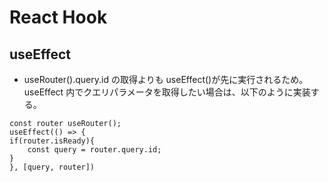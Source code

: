 # React Hook

## useEffect

- useRouter().query.id の取得よりも useEffect()が先に実行されるため。useEffect 内でクエリパラメータを取得したい場合は、以下のように実装する。

```tsx
const router useRouter();
useEffect(() => {
if(router.isReady){
    const query = router.query.id;
}
}, [query, router])
```

